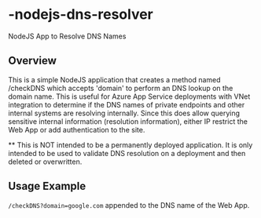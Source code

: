 # -nodejs-dns-resolver

NodeJS App to Resolve DNS Names

## Overview

This is a simple NodeJS application that creates a method named /checkDNS which accepts 'domain' to perform an DNS lookup on the domain name.  This is useful for Azure App Service deployments with VNet integration to determine if the DNS names of private endpoints and other internal systems are resolving internally.  Since this does allow querying sensitive internal information (resolution information), either IP restrict the Web App or add authentication to the site.

** This is NOT intended to be a permanently deployed application.  It is only intended to be used to validate DNS resolution on a deployment and then deleted or overwritten.

## Usage Example

`/checkDNS?domain=google.com` appended to the DNS name of the Web App.